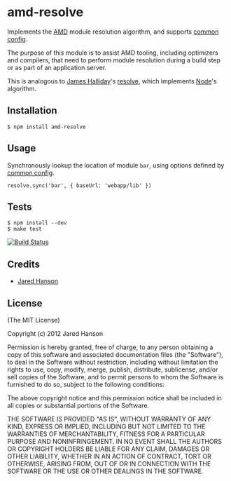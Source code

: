 # amd-resolve

Implements the [AMD](https://github.com/amdjs/amdjs-api/wiki/AMD) module
resolution algorithm, and supports [common config](https://github.com/amdjs/amdjs-api/wiki/Common-Config).

The purpose of this module is to assist AMD tooling, including optimizers and
compilers, that need to perform module resolution during a build step or as part
of an application server.

This is analogous to [James Halliday](http://substack.net/)'s [resolve](https://github.com/substack/node-resolve),
which implements [Node](http://nodejs.org/)'s algorithm.

## Installation

    $ npm install amd-resolve

## Usage

Synchronously lookup the location of module `bar`, using options defined by
[common config](https://github.com/amdjs/amdjs-api/wiki/Common-Config).

    resolve.sync('bar', { baseUrl: 'webapp/lib' })

## Tests

    $ npm install --dev
    $ make test

[![Build Status](https://secure.travis-ci.org/jaredhanson/amd-resolve.png)](http://travis-ci.org/jaredhanson/amd-resolve)

## Credits

  - [Jared Hanson](http://github.com/jaredhanson)

## License

(The MIT License)

Copyright (c) 2012 Jared Hanson

Permission is hereby granted, free of charge, to any person obtaining a copy of
this software and associated documentation files (the "Software"), to deal in
the Software without restriction, including without limitation the rights to
use, copy, modify, merge, publish, distribute, sublicense, and/or sell copies of
the Software, and to permit persons to whom the Software is furnished to do so,
subject to the following conditions:

The above copyright notice and this permission notice shall be included in all
copies or substantial portions of the Software.

THE SOFTWARE IS PROVIDED "AS IS", WITHOUT WARRANTY OF ANY KIND, EXPRESS OR
IMPLIED, INCLUDING BUT NOT LIMITED TO THE WARRANTIES OF MERCHANTABILITY, FITNESS
FOR A PARTICULAR PURPOSE AND NONINFRINGEMENT. IN NO EVENT SHALL THE AUTHORS OR
COPYRIGHT HOLDERS BE LIABLE FOR ANY CLAIM, DAMAGES OR OTHER LIABILITY, WHETHER
IN AN ACTION OF CONTRACT, TORT OR OTHERWISE, ARISING FROM, OUT OF OR IN
CONNECTION WITH THE SOFTWARE OR THE USE OR OTHER DEALINGS IN THE SOFTWARE.

